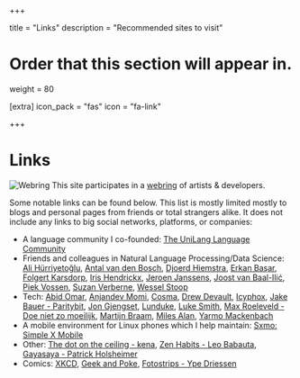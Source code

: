 +++

title = "Links"
description = "Recommended sites to visit"

# Order that this section will appear in.
weight = 80

[extra]
icon_pack = "fas"
icon = "fa-link"

+++

# Links

![Webring](/img/webring.png) This site participates in a [webring](https://webring.xxiivv.com/) of artists & developers.

Some notable links can be found below. This list is mostly limited mostly to blogs and personal pages from friends or total strangers
alike. It does not include any links to big social networks, platforms, or companies:

* A language community I co-founded: [The UniLang Language Community](https://unilang.org)
* Friends and colleagues in Natural Language Processing/Data Science: [Ali Hürriyetoğlu](http://www.hurrial.com), [Antal van den Bosch](https://antalvandenbosch.nl), [Djoerd Hiemstra](https://djoerdhiemstra.com/), [Erkan Başar](http://www.mebasar.com), [Folgert Karsdorp](https://www.karsdorp.io/), [Iris Hendrickx](https://i-hx.nl), [Jeroen Janssens](https://jeroenjanssens.com/), [Joost van Baal-Ilić](http://mdcc.cx/), [Piek Vossen](http://vossen.info/), [Suzan Verberne](http://liacs.leidenuniv.nl/~verbernes/), [Wessel Stoop](http://wesselstoop.ruhosting.nl/)
* Tech: [Abid Omar](https://omarabid.com), [Anjandev Momi](https://momi.ca/), [Cosma](http://bactra.org/), [Drew Devault](https://drewdevault.com/), [Icyphox](https://icyphox.sh/), [Jake Bauer - Paritybit](https://www.paritybit.ca/), [Jon Gjengset](https://thesquareplanet.com/),  [Lunduke](https://lunduke.com/), [Luke Smith](https://lukesmith.xyz), [Max Roeleveld - Doe niet zo moeilijk](https://doenietzomoeilijk.nl/), [Martijn Braam](https://blog.brixit.nl/),  [Miles Alan](http://milesalan.com), [Yarmo Mackenbach](https://yarmo.eu/)
* A mobile environment for Linux phones which I help maintain: [Sxmo: Simple X Mobile](https://sxmo.org)
* Other: [The dot on the ceiling - kena](https://tdotc.eu), [Zen Habits - Leo Babauta](https://zenhabits.net), [Gayasaya - Patrick Holsheimer](https://gayasaya.nl)
* Comics: [XKCD](https://xkcd.com), [Geek and Poke](http://geek-and-poke.com), [Fotostrips - Ype Driessen](https://fotostrips.nl)
